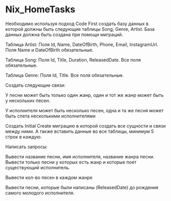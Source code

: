 # Nix_HomeTasks

Необходимо используя подход Code First создать базу данных в которой должны быть следующие таблицы Song, Genre, Artist. База данных должна быть создана при помощи миграций.

Таблица Artist: Поля Id, Name, DateOfBirth, Phone, Email, InstagramUrl. Поля Name и DateOfBirth обязательные.

Таблица Song: Поля Id, Title, Duration, ReleasedDate. Все поля обязательные.

Таблица Genre: Поля Id, Title. Все поля обязательные.

Создать следующие связи: 

У песни может быть только один жанр, один и тот же жанр может быть у нескольких песен.

У исполнителя может быть несколько песен, одна и та же песня может быть спета несколькими исполнителями

Создать Initial Create миграцию в которой создать все сущности и связи между ними. А также вставить данные во все таблицы, минимум 5 строк в каждую.

Написать запросы: 

Вывести название песни, имя исполнителя, название жанра песни. Вывести только песни у которых есть жанр и которые поет существующий исполнитель.

Вывести кол-во песен в каждом жанре

Вывести песни, которые были написаны (ReleasedDate) до рождения самого молодого исполнителя.
